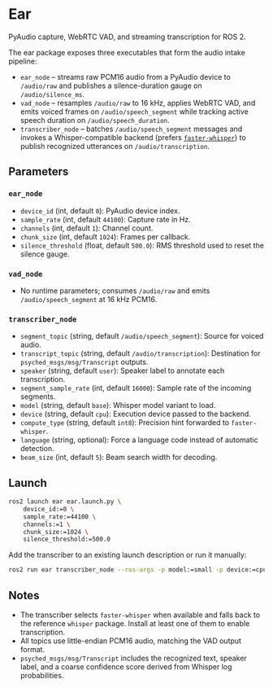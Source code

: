 # Ear

PyAudio capture, WebRTC VAD, and streaming transcription for ROS 2.

The ear package exposes three executables that form the audio intake pipeline:

- `ear_node` – streams raw PCM16 audio from a PyAudio device to `/audio/raw` and
  publishes a silence-duration gauge on `/audio/silence_ms`.
- `vad_node` – resamples `/audio/raw` to 16 kHz, applies WebRTC VAD, and emits
  voiced frames on `/audio/speech_segment` while tracking active speech
  duration on `/audio/speech_duration`.
- `transcriber_node` – batches `/audio/speech_segment` messages and invokes a
  Whisper-compatible backend (prefers [`faster-whisper`](https://github.com/SYSTRAN/faster-whisper)) to publish
  recognized utterances on `/audio/transcription`.

## Parameters

### `ear_node`
- `device_id` (int, default `0`): PyAudio device index.
- `sample_rate` (int, default `44100`): Capture rate in Hz.
- `channels` (int, default `1`): Channel count.
- `chunk_size` (int, default `1024`): Frames per callback.
- `silence_threshold` (float, default `500.0`): RMS threshold used to reset the
  silence gauge.

### `vad_node`
- No runtime parameters; consumes `/audio/raw` and emits `/audio/speech_segment`
  at 16 kHz PCM16.

### `transcriber_node`
- `segment_topic` (string, default `/audio/speech_segment`): Source for voiced
  audio.
- `transcript_topic` (string, default `/audio/transcription`): Destination for
  `psyched_msgs/msg/Transcript` outputs.
- `speaker` (string, default `user`): Speaker label to annotate each
  transcription.
- `segment_sample_rate` (int, default `16000`): Sample rate of the incoming
  segments.
- `model` (string, default `base`): Whisper model variant to load.
- `device` (string, default `cpu`): Execution device passed to the backend.
- `compute_type` (string, default `int8`): Precision hint forwarded to
  `faster-whisper`.
- `language` (string, optional): Force a language code instead of automatic
  detection.
- `beam_size` (int, default `5`): Beam search width for decoding.

## Launch

```bash
ros2 launch ear ear.launch.py \
    device_id:=0 \
    sample_rate:=44100 \
    channels:=1 \
    chunk_size:=1024 \
    silence_threshold:=500.0
```

Add the transcriber to an existing launch description or run it manually:

```bash
ros2 run ear transcriber_node --ros-args -p model:=small -p device:=cpu
```

## Notes

- The transcriber selects `faster-whisper` when available and falls back to the
  reference `whisper` package. Install at least one of them to enable
  transcription.
- All topics use little-endian PCM16 audio, matching the VAD output format.
- `psyched_msgs/msg/Transcript` includes the recognized text, speaker label, and
  a coarse confidence score derived from Whisper log probabilities.
